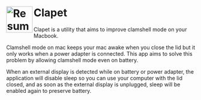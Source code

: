 <h1>
  <img align="left" width="70" height="70" src="https://raw.githubusercontent.com/mbenoukaiss/test/main/icon.svg" alt="Resume application project app icon">
  Clapet
  </h1>

Clapet is a utility that aims to improve clamshell mode on your Macbook.

Clamshell mode on mac keeps your mac awake when you close the lid but it 
only works when a power adapter is connected. This app aims to solve this
problem by allowing clamshell mode even on battery.

When an external display is detected while on battery or power adapter, the application will 
disable sleep so you can use your computer with the lid closed, and as soon as the external 
display is unplugged, sleep will be enabled again to preserve battery.
